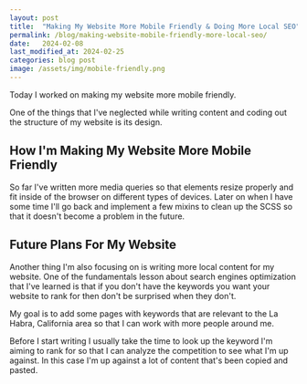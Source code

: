```yaml
---
layout: post
title:  "Making My Website More Mobile Friendly & Doing More Local SEO"
permalink: /blog/making-website-mobile-friendly-more-local-seo/
date:   2024-02-08
last_modified_at: 2024-02-25
categories: blog post
image: /assets/img/mobile-friendly.png
---
```

Today I worked on making my website more mobile friendly. 

One of the things that I've neglected while writing content and coding out the structure of my website is its design.

## How I'm Making My Website More Mobile Friendly
So far I've written more media queries so that elements resize properly and fit inside of the browser on different types of devices. Later on when I have some time I'll go back and implement a few mixins to clean up the SCSS so that it doesn't become a problem in the future.

## Future Plans For My Website
Another thing I'm also focusing on is writing more local content for my website. One of the fundamentals lesson about search engines optimization that I've learned is that if you don't have the keywords you want your website to rank for then don't be surprised when they don't. 

My goal is to add some pages with keywords that are relevant to the La Habra, California area so that I can work with more people around me.

Before I start writing I usually take the time to look up the keyword I'm aiming to rank for so that I can analyze the competition to see what I'm up against. In this case I'm up against a lot of content that's been copied and pasted.